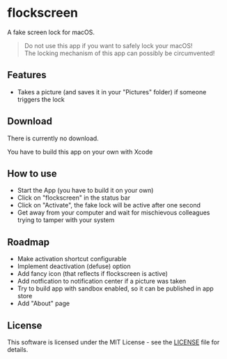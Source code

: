 #  flockscreen

A fake screen lock for macOS.

> Do not use this app if you want to safely lock your macOS!   
  The locking mechanism of this app can possibly be circumvented!

## Features

* Takes a picture (and saves it in your "Pictures" folder) if someone triggers the lock

## Download

There is currently no download.

You have to build this app on your own with Xcode

## How to use

* Start the App (you have to build it on your own)
* Click on "flockscreen" in the status bar
* Click on "Activate", the fake lock will be active after one second
* Get away from your computer and wait for mischievous colleagues trying to tamper with your system

## Roadmap

* Make activation shortcut configurable
* Implement deactivation (defuse) option
* Add fancy icon (that reflects if flockscreen is active)
* Add notfication to notification center if a picture was taken
* Try to build app with sandbox enabled, so it can be published in app store
* Add "About" page

## License

This software is licensed under the MIT License - see the [LICENSE](https://github.com/jaylinski/flockscreen/blob/master/LICENSE) file for details.

